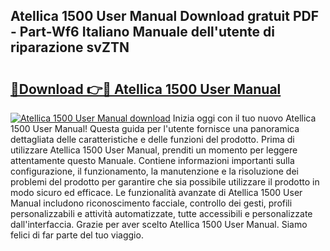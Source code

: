 ## Atellica 1500 User Manual Download gratuit PDF - Part-Wf6 Italiano Manuale dell'utente di riparazione svZTN

# <h2><a href="http://dfcjuw6.blite.top/?on=Atellica+1500+User+Manual">🔗Download 👉🔴 Atellica 1500 User Manual</a></h2>

[![Atellica 1500 User Manual download](https://i.imgur.com/lujVjoI.png)](http://dfcjuw6.blite.top/?on=Atellica+1500+User+Manual)
Inizia oggi con il tuo nuovo Atellica 1500 User Manual! Questa guida per l'utente fornisce una panoramica dettagliata delle caratteristiche e delle funzioni del prodotto. Prima di utilizzare Atellica 1500 User Manual, prenditi un momento per leggere attentamente questo Manuale. Contiene informazioni importanti sulla configurazione, il funzionamento, la manutenzione e la risoluzione dei problemi del prodotto per garantire che sia possibile utilizzare il prodotto in modo sicuro ed efficace. Le funzionalità avanzate di Atellica 1500 User Manual includono riconoscimento facciale, controllo dei gesti, profili personalizzabili e attività automatizzate, tutte accessibili e personalizzate dall'interfaccia. Grazie per aver scelto Atellica 1500 User Manual. Siamo felici di far parte del tuo viaggio.

